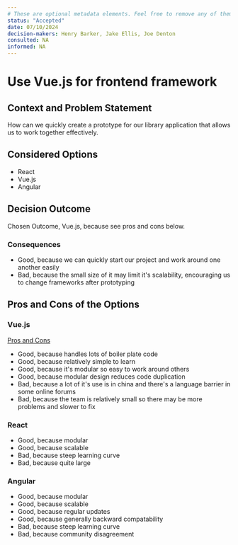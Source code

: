 ```yaml
---
# These are optional metadata elements. Feel free to remove any of them.
status: "Accepted"
date: 07/10/2024
decision-makers: Henry Barker, Jake Ellis, Joe Denton
consulted: NA
informed: NA
---
```


# Use Vue.js for frontend framework

## Context and Problem Statement
How can we quickly create a prototype for our library application that allows us to work together effectively. 

## Considered Options

* React
* Vue.js
* Angular

## Decision Outcome

Chosen Outcome, Vue.js, because see pros and cons below.

<!-- This is an optional element. Feel free to remove. -->
### Consequences

* Good, because we can quickly start our project and work around one another easily
* Bad, because the small size of it may limit it's scalability, encouraging us to change frameworks after prototyping

<!-- This is an optional element. Feel free to remove. -->
## Pros and Cons of the Options

### Vue.js

<!-- This is an optional element. Feel free to remove. -->
[Pros and Cons](https://www.altexsoft.com/blog/pros-and-cons-of-vue-js/)

* Good, because handles lots of boiler plate code
* Good, because relatively simple to learn
* Good, because it's modular so easy to work around others
* Good, because modular design reduces code duplication
* Bad, because a lot of it's use is in china and there's a language barrier in some online forums
* Bad, because the team is relatively small so there may be more problems and slower to fix

### React

* Good, because modular
* Good, because scalable
* Bad, because steep learning curve
* Bad, because quite large

### Angular

* Good, because modular
* Good, because scalable
* Good, because regular updates
* Good, because generally backward compatability
* Bad, because steep learning curve
* Bad, because community disagreement
